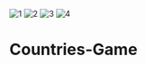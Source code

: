 ![1](https://user-images.githubusercontent.com/88625659/174627684-64195c48-55b6-4ddf-9934-132423490503.png)
![2](https://user-images.githubusercontent.com/88625659/174627693-5d9c77fa-afd9-4416-8b17-d8a6ddb1b8c7.png)
![3](https://user-images.githubusercontent.com/88625659/174627700-62e6942c-313b-4f21-92ef-98f451770431.png)
![4](https://user-images.githubusercontent.com/88625659/174627705-38d1cc4d-e286-439e-bf8f-32f4af41fcdd.png)
# Countries-Game
